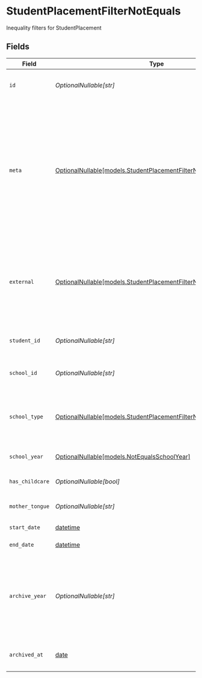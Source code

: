 # StudentPlacementFilterNotEquals

Inequality filters for StudentPlacement


## Fields

| Field                                                                                                                                                                                  | Type                                                                                                                                                                                   | Required                                                                                                                                                                               | Description                                                                                                                                                                            | Example                                                                                                                                                                                |
| -------------------------------------------------------------------------------------------------------------------------------------------------------------------------------------- | -------------------------------------------------------------------------------------------------------------------------------------------------------------------------------------- | -------------------------------------------------------------------------------------------------------------------------------------------------------------------------------------- | -------------------------------------------------------------------------------------------------------------------------------------------------------------------------------------- | -------------------------------------------------------------------------------------------------------------------------------------------------------------------------------------- |
| `id`                                                                                                                                                                                   | *OptionalNullable[str]*                                                                                                                                                                | :heavy_minus_sign:                                                                                                                                                                     | Unique identifier for the StudentPlacement                                                                                                                                             | 123e4567-e89b-12d3-a456-426614174000                                                                                                                                                   |
| `meta`                                                                                                                                                                                 | [OptionalNullable[models.StudentPlacementFilterNotEqualsMeta]](../models/studentplacementfilternotequalsmeta.md)                                                                       | :heavy_minus_sign:                                                                                                                                                                     | Metadata information for the StudentPlacement                                                                                                                                          | {<br/>"createdAt": "2024-01-15T10:30:00Z",<br/>"createdBy": "123e4567-e89b-12d3-a456-426614174000",<br/>"updatedAt": "2024-01-15T10:30:00Z",<br/>"updatedBy": "123e4567-e89b-12d3-a456-426614174000"<br/>} |
| `external`                                                                                                                                                                             | [OptionalNullable[models.StudentPlacementFilterNotEqualsExternal]](../models/studentplacementfilternotequalsexternal.md)                                                               | :heavy_minus_sign:                                                                                                                                                                     | External is a reusable object that can be used to store external information about the student placement from another system, used for third-party integration tracking.               | {<br/>"sourceID": "example",<br/>"source": "example"<br/>}                                                                                                                             |
| `student_id`                                                                                                                                                                           | *OptionalNullable[str]*                                                                                                                                                                | :heavy_minus_sign:                                                                                                                                                                     | The ID of the student the placement belongs to                                                                                                                                         | 123e4567-e89b-12d3-a456-426614174000                                                                                                                                                   |
| `school_id`                                                                                                                                                                            | *OptionalNullable[str]*                                                                                                                                                                | :heavy_minus_sign:                                                                                                                                                                     | The ID of the school the student is placed in                                                                                                                                          | 123e4567-e89b-12d3-a456-426614174000                                                                                                                                                   |
| `school_type`                                                                                                                                                                          | [OptionalNullable[models.StudentPlacementFilterNotEqualsSchoolType]](../models/studentplacementfilternotequalsschooltype.md)                                                           | :heavy_minus_sign:                                                                                                                                                                     | The school type for the student, if not provided on Create, the school type will be fetched from the school.                                                                           |                                                                                                                                                                                        |
| `school_year`                                                                                                                                                                          | [OptionalNullable[models.NotEqualsSchoolYear]](../models/notequalsschoolyear.md)                                                                                                       | :heavy_minus_sign:                                                                                                                                                                     | The school year the student is placed in                                                                                                                                               |                                                                                                                                                                                        |
| `has_childcare`                                                                                                                                                                        | *OptionalNullable[bool]*                                                                                                                                                               | :heavy_minus_sign:                                                                                                                                                                     | Whether the student has childcare                                                                                                                                                      | true                                                                                                                                                                                   |
| `mother_tongue`                                                                                                                                                                        | *OptionalNullable[str]*                                                                                                                                                                | :heavy_minus_sign:                                                                                                                                                                     | The mother tongue of the student                                                                                                                                                       | example                                                                                                                                                                                |
| `start_date`                                                                                                                                                                           | [datetime](https://docs.python.org/3/library/datetime.html#datetime-objects)                                                                                                           | :heavy_minus_sign:                                                                                                                                                                     | The start date of the placement                                                                                                                                                        | 2024-01-15                                                                                                                                                                             |
| `end_date`                                                                                                                                                                             | [datetime](https://docs.python.org/3/library/datetime.html#datetime-objects)                                                                                                           | :heavy_minus_sign:                                                                                                                                                                     | The end date of the placement                                                                                                                                                          | 2024-01-15                                                                                                                                                                             |
| `archive_year`                                                                                                                                                                         | *OptionalNullable[str]*                                                                                                                                                                | :heavy_minus_sign:                                                                                                                                                                     | The year the placement was archived for the student, in the format YYYY_YYYY where the first year is the autumn and the second year is the spring.                                     | example                                                                                                                                                                                |
| `archived_at`                                                                                                                                                                          | [date](https://docs.python.org/3/library/datetime.html#date-objects)                                                                                                                   | :heavy_minus_sign:                                                                                                                                                                     | The timestamp the placement was archived for the student                                                                                                                               | 2024-01-15T10:30:00Z                                                                                                                                                                   |